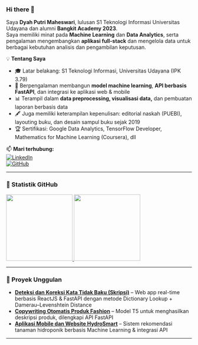 ### Hi there 👋

Saya **Dyah Putri Maheswari**, lulusan S1 Teknologi Informasi Universitas Udayana dan alumni **Bangkit Academy 2023**.  
Saya memiliki minat pada **Machine Learning** dan **Data Analytics**, serta pengalaman mengembangkan **aplikasi full-stack** dan mengelola data untuk berbagai kebutuhan analisis dan pengambilan keputusan.

💡 **Tentang Saya**  
- 🎓 Latar belakang: S1 Teknologi Informasi, Universitas Udayana (IPK 3.79)  
- 🤖 Berpengalaman membangun **model machine learning**, **API berbasis FastAPI**, dan integrasi ke aplikasi web & mobile  
- 📊 Terampil dalam **data preprocessing, visualisasi data,** dan pembuatan laporan berbasis data  
- 🖋 Juga memiliki keterampilan kepenulisan: editorial naskah (PUEBI), layouting buku, dan desain sampul buku sejak 2019  
- 🏆 Sertifikasi: Google Data Analytics, TensorFlow Developer, Mathematics for Machine Learning (Coursera), dll  

📫 **Mari terhubung:**  
[![LinkedIn](https://img.shields.io/badge/LinkedIn-Dyah%20Putri%20Maheswari-blue?logo=linkedin)](https://www.linkedin.com/in/dyah-putri-maheswari/)  
[![GitHub](https://img.shields.io/badge/GitHub-dyahputri03-black?logo=github)](https://github.com/dyahputri03)  

---

### 📌 Statistik GitHub
<p align="left">
<a href="https://github.com/dyahputri03">
  <img height="180em" src="https://github-readme-stats-eight-theta.vercel.app/api?username=dyahputri03&show_icons=true&theme=algolia&include_all_commits=true&count_private=true"/>
  <img height="180em" src="https://github-readme-stats-eight-theta.vercel.app/api/top-langs/?username=dyahputri03&layout=compact&langs_count=8&theme=algolia"/>
</a>
</p>

---

### 🚀 Proyek Unggulan
- **[Deteksi dan Koreksi Kata Tidak Baku (Skripsi)](#)** – Web app real-time berbasis ReactJS & FastAPI dengan metode Dictionary Lookup + Damerau–Levenshtein Distance  
- **[Copywriting Otomatis Produk Fashion](#)** – Model T5 untuk menghasilkan deskripsi produk, dilengkapi API FastAPI  
- **[Aplikasi Mobile dan Website HydroSmart](#)** – Sistem rekomendasi tanaman hidroponik berbasis Machine Learning & integrasi API  

---
